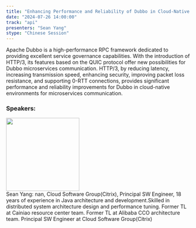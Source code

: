 ```yaml
---
title: "Enhancing Performance and Reliability of Dubbo in Cloud-Native Environments with HTTP/3"
date: "2024-07-26 14:00:00" 
track: "api"
presenters: "Sean Yang"
stype: "Chinese Session"
---
```

Apache Dubbo is a high-performance RPC framework dedicated to providing excellent service governance capabilities. With the introduction of HTTP/3, its features based on the QUIC protocol offer new possibilities for Dubbo microservices communication. HTTP/3, by reducing latency, increasing transmission speed, enhancing security, improving packet loss resistance, and supporting 0-RTT connections, provides significant performance and reliability improvements for Dubbo in cloud-native environments for microservices communication.
 ### Speakers: 
 <img src="https://sessionize.com/image/c5bc-400o400o1-QraBdVurHYE1KCrUDDo4US.jpg" width="200" /><br>Sean Yang: nan, Cloud Software Group(Citrix), Principal SW Engineer, 18 years of experience in Java architecture and development.Skilled in distributed system architecture design and performance tuning. Former TL at Cainiao resource center team. Former TL at Alibaba CCO architecture team. Principal SW Engineer at Cloud Software Group(Citrix)
 <br><br>